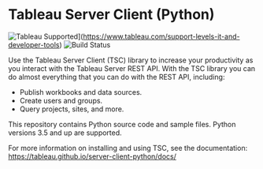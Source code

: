 # Tableau Server Client (Python)

![Tableau Supported](https://img.shields.io/badge/Support%20Level-Tableau%20Supported-53bd92.svg)](https://www.tableau.com/support-levels-it-and-developer-tools) ![Build Status](https://github.com/tableau/server-client-python/actions/workflows/run-tests.yml/badge.svg)

Use the Tableau Server Client (TSC) library to increase your productivity as you interact with the Tableau Server REST API. With the TSC library you can do almost everything that you can do with the REST API, including:

* Publish workbooks and data sources.
* Create users and groups.
* Query projects, sites, and more.

This repository contains Python source code and sample files. Python versions 3.5 and up are supported.

For more information on installing and using TSC, see the documentation:
<https://tableau.github.io/server-client-python/docs/>
